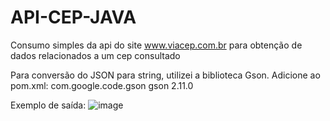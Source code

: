 # API-CEP-JAVA
Consumo simples da api do site www.viacep.com.br para obtenção de dados relacionados a um cep consultado

Para conversão do JSON para string, utilizei a biblioteca Gson. Adicione ao pom.xml:
    <!-- https://mvnrepository.com/artifact/com.google.code.gson/gson -->
    <dependencies>
        <dependency>
            <groupId>com.google.code.gson</groupId>
            <artifactId>gson</artifactId>
            <version>2.11.0</version>
        </dependency>
    </dependencies>

Exemplo de saída:
![image](https://github.com/user-attachments/assets/a388bdc1-89a7-4f93-97f2-8098a149e042)




